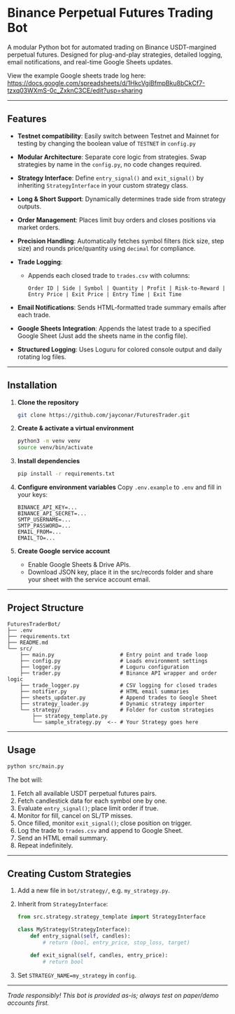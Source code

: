 # Binance Perpetual Futures Trading Bot

A modular Python bot for automated trading on Binance USDT-margined perpetual futures. Designed for plug-and-play strategies, detailed logging, email notifications, and real-time Google Sheets updates.

View the example Google sheets trade log here:  
https://docs.google.com/spreadsheets/d/1HkcVgiBfmpBku8bCkCf7-tzxq03WXmS-0c_ZxknC3CE/edit?usp=sharing

---

## Features
* **Testnet compatibility**: Easily switch between Testnet and Mainnet for testing by changing the boolean value of `TESTNET` in `config.py`
* **Modular Architecture**: Separate core logic from strategies. Swap strategies by name in the `config.py`, no code changes required.
* **Strategy Interface**: Define `entry_signal()` and `exit_signal()` by inheriting `StrategyInterface` in your custom strategy class.
* **Long & Short Support**: Dynamically determines trade side from strategy outputs.
* **Order Management**: Places limit buy orders and closes positions via market orders.
* **Precision Handling**: Automatically fetches symbol filters (tick size, step size) and rounds price/quantity using `decimal` for compliance.
* **Trade Logging**:

  * Appends each closed trade to `trades.csv` with columns:

    ```text
    Order ID | Side | Symbol | Quantity | Profit | Risk-to-Reward | Entry Price | Exit Price | Entry Time | Exit Time
    ```
* **Email Notifications**: Sends HTML-formatted trade summary emails after each trade.
* **Google Sheets Integration**: Appends the latest trade to a specified Google Sheet (Just add the sheets name in the config file).
* **Structured Logging**: Uses Loguru for colored console output and daily rotating log files.

---

## Installation

1. **Clone the repository**

   ```bash
   git clone https://github.com/jayconar/FuturesTrader.git
   ```

2. **Create & activate a virtual environment**

   ```bash
   python3 -m venv venv
   source venv/bin/activate
   ```

3. **Install dependencies**

   ```bash
   pip install -r requirements.txt
   ```

4. **Configure environment variables**
   Copy `.env.example` to `.env` and fill in your keys:

   ```dotenv
   BINANCE_API_KEY=...
   BINANCE_API_SECRET=...
   SMTP_USERNAME=...
   SMTP_PASSWORD=...
   EMAIL_FROM=...
   EMAIL_TO=...
   ```

5. **Create Google service account**

   * Enable Google Sheets & Drive APIs.
   * Download JSON key, place it in the src/records folder and share your sheet with the service account email.

---

## Project Structure

```
FuturesTraderBot/
├── .env
├── requirements.txt
├── README.md
└── src/
    ├── main.py                     # Entry point and trade loop
    ├── config.py                   # Loads environment settings
    ├── logger.py                   # Loguru configuration
    ├── trader.py                   # Binance API wrapper and order logic
    ├── trade_logger.py             # CSV logging for closed trades
    ├── notifier.py                 # HTML email summaries
    ├── sheets_updater.py           # Append trades to Google Sheet
    ├── strategy_loader.py          # Dynamic strategy importer
    └── strategy/                   # Folder for custom strategies
        ├── strategy_template.py
        └── sample_strategy.py  <-- # Your Strategy goes here
```

---

## Usage

```bash
python src/main.py
```

The bot will:

1. Fetch all available USDT perpetual futures pairs.
2. Fetch candlestick data for each symbol one by one.
3. Evaluate `entry_signal()`; place limit order if true.
4. Monitor for fill, cancel on SL/TP misses.
5. Once filled, monitor `exit_signal()`; close position on trigger.
6. Log the trade to `trades.csv` and append to Google Sheet.
7. Send an HTML email summary.
8. Repeat indefinitely.

---

## Creating Custom Strategies

1. Add a new file in `bot/strategy/`, e.g. `my_strategy.py`.
2. Inherit from `StrategyInterface`:

   ```python
   from src.strategy.strategy_template import StrategyInterface

   class MyStrategy(StrategyInterface):
       def entry_signal(self, candles):
           # return (bool, entry_price, stop_loss, target)

       def exit_signal(self, candles, entry_price):
           # return bool
   ```
3. Set `STRATEGY_NAME=my_strategy` in `config`.

---

*Trade responsibly! This bot is provided as-is; always test on paper/demo accounts first.*

